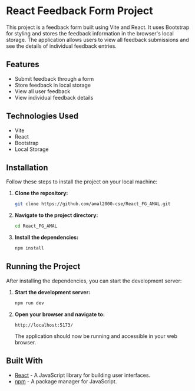 # React Feedback Form Project

This project is a feedback form built using Vite and React. It uses Bootstrap for styling and stores the feedback information in the browser's local storage. The application allows users to view all feedback submissions and see the details of individual feedback entries.


## Features

- Submit feedback through a form
- Store feedback in local storage
- View all user feedback
- View individual feedback details

## Technologies Used

- Vite
- React
- Bootstrap
- Local Storage


## Installation

Follow these steps to install the project on your local machine:

1. **Clone the repository:**

    ```bash
    git clone https://github.com/amal2000-cse/React_FG_AMAL.git
    ```

2. **Navigate to the project directory:**

    ```bash
    cd React_FG_AMAL
    ```

3. **Install the dependencies:**

    ```bash
    npm install
    ```

## Running the Project

After installing the dependencies, you can start the development server:

1. **Start the development server:**

    ```bash
    npm run dev
    ```

2. **Open your browser and navigate to:**

    ```
    http://localhost:5173/
    ```

    The application should now be running and accessible in your web browser.

## Built With

- [React](https://reactjs.org/) - A JavaScript library for building user interfaces.
- [npm](https://www.npmjs.com/) - A package manager for JavaScript.
